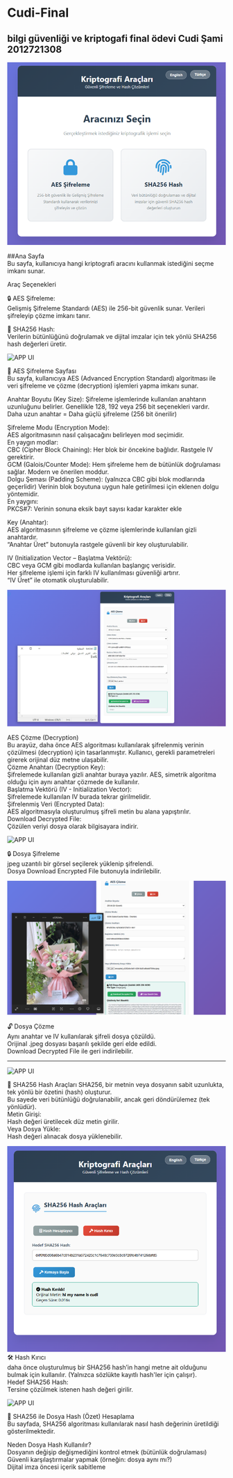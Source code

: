 # Cudi-Final
 bilgi güvenliği ve kriptogafi final ödevi
 Cudi Şami 2012721308
------------------------------------------------------
![APP UI](https://github.com/cudi33/Cudi-Final/blob/821fd9c36980327e9ad5b2cdc55dd736a5637b33/photo1.PNG)  

##Ana Sayfa  
Bu sayfa, kullanıcıya hangi kriptografi aracını kullanmak istediğini seçme imkanı sunar.


Araç Seçenekleri  

🔒 AES Şifreleme:  
Gelişmiş Şifreleme Standardı (AES) ile 256-bit güvenlik sunar. Verileri şifreleyip çözme imkanı tanır.

🧬 SHA256 Hash:  
Verilerin bütünlüğünü doğrulamak ve dijital imzalar için tek yönlü SHA256 hash değerleri üretir.

![APP UI](https://github.com/cudi33/Cudi-Final/blob/df7eb828cb7ff1819d08a379fb1f7bc85a5836b3/aes%20metin%20%C5%9Fifreleme.PNG)   

🔐 AES Şifreleme Sayfası  
Bu sayfa, kullanıcıya AES (Advanced Encryption Standard) algoritması ile veri şifreleme ve çözme (decryption) işlemleri yapma imkanı sunar.  


Anahtar Boyutu (Key Size):
Şifreleme işlemlerinde kullanılan anahtarın uzunluğunu belirler. Genellikle 128, 192 veya 256 bit seçenekleri vardır.  
 Daha uzun anahtar = Daha güçlü şifreleme (256 bit önerilir)  

Şifreleme Modu (Encryption Mode):  
AES algoritmasının nasıl çalışacağını belirleyen mod seçimidir.  
En yaygın modlar:  
CBC (Cipher Block Chaining): Her blok bir öncekine bağlıdır. Rastgele IV gerektirir.   
GCM (Galois/Counter Mode): Hem şifreleme hem de bütünlük doğrulaması sağlar. Modern ve önerilen moddur.  
Dolgu Şeması (Padding Scheme): (yalnızca CBC gibi blok modlarında geçerlidir)
Verinin blok boyutuna uygun hale getirilmesi için eklenen dolgu yöntemidir.  
En yaygını:  
PKCS#7: Verinin sonuna eksik bayt sayısı kadar karakter ekle  

Key (Anahtar):  
AES algoritmasının şifreleme ve çözme işlemlerinde kullanılan gizli anahtardır.  
“Anahtar Üret” butonuyla rastgele güvenli bir key oluşturulabilir.  
 
IV (Initialization Vector – Başlatma Vektörü):  
CBC veya GCM gibi modlarda kullanılan başlangıç verisidir.  
Her şifreleme işlemi için farklı IV kullanılması güvenliği artırır.  
“IV Üret” ile otomatik oluşturulabilir.   


![APP UI](https://github.com/cudi33/Cudi-Final/blob/8db2b39335cf77371fbdbbd2ba86cd281cde7e43/aes%20%C5%9Fifrelenmi%C5%9F%20metin%20%C3%A7%C3%B6zme.PNG)   

AES Çözme (Decryption)   
Bu arayüz, daha önce AES algoritması kullanılarak şifrelenmiş verinin çözülmesi (decryption) için tasarlanmıştır. Kullanıcı, gerekli parametreleri girerek orijinal düz metne ulaşabilir.  
Çözme Anahtarı (Decryption Key):  
Şifrelemede kullanılan gizli anahtar buraya yazılır. AES, simetrik algoritma olduğu için aynı anahtar çözmede de kullanılır.   
Başlatma Vektörü (IV - Initialization Vector):  
Şifrelemede kullanılan IV burada tekrar girilmelidir.    
Şifrelenmiş Veri (Encrypted Data):  
AES algoritmasıyla oluşturulmuş şifreli metin bu alana yapıştırılır.  
Download Decrypted File:  
Çözülen veriyi dosya olarak bilgisayara indirir.    


![APP UI](https://github.com/cudi33/Cudi-Final/blob/8085bfaeb370dfc9ffc065ccb01e67c5b4b1a5e9/aes-resim-%C5%9Fifreleme.PNG)  

🔒 Dosya Şifreleme  
jpeg uzantılı bir görsel seçilerek yüklenip şifrelendi.  
Dosya Download Encrypted File butonuyla indirilebilir.  

![APP UI](https://github.com/cudi33/Cudi-Final/blob/cbaff06f85c13730e040a5ce575760a294477445/aes-%C5%9Fifrelenmi%C5%9F-resim-%C3%A7%C3%B6zme.PNG)  

🔓 Dosya Çözme  
Aynı anahtar ve IV kullanılarak şifreli dosya çözüldü.  
Orijinal .jpeg dosyası başarılı şekilde geri elde edildi.  
Download Decrypted File ile geri indirilebilir.  

----------------------------------------------------------------------------------------------------------------------------------------------------------------------------------------

![APP UI](https://github.com/cudi33/Cudi-Final/blob/2bc3b8ef672a3dafb73dd614b4797d80e268c991/hash%20metin%20%C5%9Fifreleme.PNG)  

🔐 SHA256 Hash Araçları
SHA256, bir metnin veya dosyanın sabit uzunlukta, tek yönlü bir özetini (hash) oluşturur.  
Bu sayede veri bütünlüğü doğrulanabilir, ancak geri döndürülemez (tek yönlüdür).  
Metin Girişi:  
Hash değeri üretilecek düz metin girilir.  
Veya Dosya Yükle:  
Hash değeri alınacak dosya yüklenebilir.  

![APP UI](https://github.com/cudi33/Cudi-Final/blob/e70178e8da4c195842447f06c59d899194d5b789/hash%20k%C4%B1r%C4%B1c%C4%B1.PNG)  
🛠️ Hash Kırıcı  
daha önce oluşturulmuş bir SHA256 hash’in hangi metne ait olduğunu bulmak için kullanılır. (Yalnızca sözlükte kayıtlı hash'ler için çalışır).  
Hedef SHA256 Hash:  
Tersine çözülmek istenen hash değeri girilir.  


![APP UI](https://github.com/cudi33/Cudi-Final/blob/9c8e536d92fc7af135c478725a496283ffc12b9d/hash%20ile%20dosya%20%C5%9Fifreleme.PNG)   

📄 SHA256 ile Dosya Hash (Özet) Hesaplama  
Bu sayfada, SHA256 algoritması kullanılarak nasıl hash değerinin üretildiği gösterilmektedir.    


Neden Dosya Hash Kullanılır?  
Dosyanın değişip değişmediğini kontrol etmek (bütünlük doğrulaması)  
Güvenli karşılaştırmalar yapmak (örneğin: dosya aynı mı?)  
Dijital imza öncesi içerik sabitleme  




